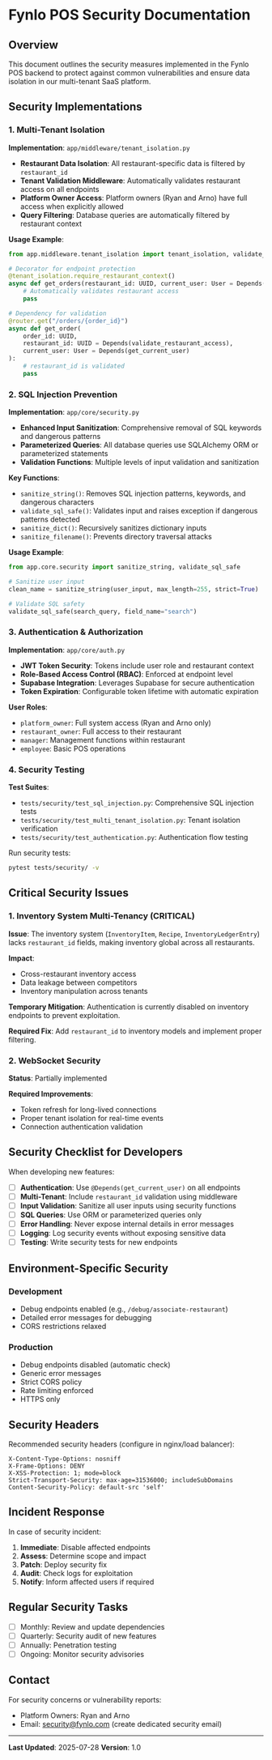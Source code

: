 # Fynlo POS Security Documentation

## Overview

This document outlines the security measures implemented in the Fynlo POS backend to protect against common vulnerabilities and ensure data isolation in our multi-tenant SaaS platform.

## Security Implementations

### 1. Multi-Tenant Isolation

**Implementation**: `app/middleware/tenant_isolation.py`

- **Restaurant Data Isolation**: All restaurant-specific data is filtered by `restaurant_id`
- **Tenant Validation Middleware**: Automatically validates restaurant access on all endpoints
- **Platform Owner Access**: Platform owners (Ryan and Arno) have full access when explicitly allowed
- **Query Filtering**: Database queries are automatically filtered by restaurant context

**Usage Example**:
```python
from app.middleware.tenant_isolation import tenant_isolation, validate_restaurant_access

# Decorator for endpoint protection
@tenant_isolation.require_restaurant_context()
async def get_orders(restaurant_id: UUID, current_user: User = Depends(get_current_user)):
    # Automatically validates restaurant access
    pass

# Dependency for validation
@router.get("/orders/{order_id}")
async def get_order(
    order_id: UUID,
    restaurant_id: UUID = Depends(validate_restaurant_access),
    current_user: User = Depends(get_current_user)
):
    # restaurant_id is validated
    pass
```

### 2. SQL Injection Prevention

**Implementation**: `app/core/security.py`

- **Enhanced Input Sanitization**: Comprehensive removal of SQL keywords and dangerous patterns
- **Parameterized Queries**: All database queries use SQLAlchemy ORM or parameterized statements
- **Validation Functions**: Multiple levels of input validation and sanitization

**Key Functions**:
- `sanitize_string()`: Removes SQL injection patterns, keywords, and dangerous characters
- `validate_sql_safe()`: Validates input and raises exception if dangerous patterns detected
- `sanitize_dict()`: Recursively sanitizes dictionary inputs
- `sanitize_filename()`: Prevents directory traversal attacks

**Usage Example**:
```python
from app.core.security import sanitize_string, validate_sql_safe

# Sanitize user input
clean_name = sanitize_string(user_input, max_length=255, strict=True)

# Validate SQL safety
validate_sql_safe(search_query, field_name="search")
```

### 3. Authentication & Authorization

**Implementation**: `app/core/auth.py`

- **JWT Token Security**: Tokens include user role and restaurant context
- **Role-Based Access Control (RBAC)**: Enforced at endpoint level
- **Supabase Integration**: Leverages Supabase for secure authentication
- **Token Expiration**: Configurable token lifetime with automatic expiration

**User Roles**:
- `platform_owner`: Full system access (Ryan and Arno only)
- `restaurant_owner`: Full access to their restaurant
- `manager`: Management functions within restaurant
- `employee`: Basic POS operations

### 4. Security Testing

**Test Suites**:
- `tests/security/test_sql_injection.py`: Comprehensive SQL injection tests
- `tests/security/test_multi_tenant_isolation.py`: Tenant isolation verification
- `tests/security/test_authentication.py`: Authentication flow testing

Run security tests:
```bash
pytest tests/security/ -v
```

## Critical Security Issues

### 1. Inventory System Multi-Tenancy (CRITICAL)

**Issue**: The inventory system (`InventoryItem`, `Recipe`, `InventoryLedgerEntry`) lacks `restaurant_id` fields, making inventory global across all restaurants.

**Impact**:
- Cross-restaurant inventory access
- Data leakage between competitors
- Inventory manipulation across tenants

**Temporary Mitigation**: Authentication is currently disabled on inventory endpoints to prevent exploitation.

**Required Fix**: Add `restaurant_id` to inventory models and implement proper filtering.

### 2. WebSocket Security

**Status**: Partially implemented

**Required Improvements**:
- Token refresh for long-lived connections
- Proper tenant isolation for real-time events
- Connection authentication validation

## Security Checklist for Developers

When developing new features:

- [ ] **Authentication**: Use `@Depends(get_current_user)` on all endpoints
- [ ] **Multi-Tenant**: Include `restaurant_id` validation using middleware
- [ ] **Input Validation**: Sanitize all user inputs using security functions
- [ ] **SQL Queries**: Use ORM or parameterized queries only
- [ ] **Error Handling**: Never expose internal details in error messages
- [ ] **Logging**: Log security events without exposing sensitive data
- [ ] **Testing**: Write security tests for new endpoints

## Environment-Specific Security

### Development
- Debug endpoints enabled (e.g., `/debug/associate-restaurant`)
- Detailed error messages for debugging
- CORS restrictions relaxed

### Production
- Debug endpoints disabled (automatic check)
- Generic error messages
- Strict CORS policy
- Rate limiting enforced
- HTTPS only

## Security Headers

Recommended security headers (configure in nginx/load balancer):
```
X-Content-Type-Options: nosniff
X-Frame-Options: DENY
X-XSS-Protection: 1; mode=block
Strict-Transport-Security: max-age=31536000; includeSubDomains
Content-Security-Policy: default-src 'self'
```

## Incident Response

In case of security incident:

1. **Immediate**: Disable affected endpoints
2. **Assess**: Determine scope and impact
3. **Patch**: Deploy security fix
4. **Audit**: Check logs for exploitation
5. **Notify**: Inform affected users if required

## Regular Security Tasks

- [ ] Monthly: Review and update dependencies
- [ ] Quarterly: Security audit of new features
- [ ] Annually: Penetration testing
- [ ] Ongoing: Monitor security advisories

## Contact

For security concerns or vulnerability reports:
- Platform Owners: Ryan and Arno
- Email: security@fynlo.com (create dedicated security email)

---

**Last Updated**: 2025-07-28
**Version**: 1.0
